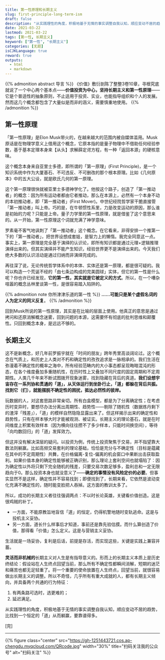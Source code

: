 ```yaml
---
title: 第一性原理和长期主义
slug: first-principle-long-term-ism
draft: false
description: "从实践理性的角度，积极地基于无情的事实调整自我认知，顺应变动不居的趋势，比找到一个恒定的「道」从而躺赢，要靠谱得多。"
date: 2021-03-22
lastmod: 2021-03-22
tags: [第一性, 长期主义]
keyword: ["第一性", "长期主义"]
categories: [无题]
isCJKLanguage: true
reward: true
outputs:
  - html
  - markdown
---
```


{{% admonition abstract 导言 %}}
《价值》敷衍剖陈了整整3卷10章，寻根究底就说了一个中心两个基本点——**价值投资为中心，坚持长期主义和第一性原理**——它是个普适性的抽象原则，不止适用于投资、实业，也能指导组织和个人的发展。然而这几个概念都包含了大量似是而非的涵义，需要慎重地使用。
{{% /admonition %}}

<!--more-->

## 第一性原理

「第一性原理」是Elon Musk带火的，在越来越大的范围内被自媒体滥用。Musk原话是在物理学意义上借用这个概念，它原本指的是量子物理中不借助任何经验参数，基于基本定理本身来【从头】求解薛定谔方程，有一种「返回本源」的硬核意味。

这个概念本身来自亚里士多德，即所谓的「第一原理」(First Principle)，是一个知识系统中作为大厦基石、不可违反、不可删改的那个根本原理。比如《几何原本》中的五大公设，就是欧氏几何的第一原理。

这个第一原理很快就被亚里士多德神学化了。他按这个路子，创造了「第一推动者」的概念：因为所有运动者都由它者推动，那么在本源上，必然有一个本身不动的本初推动者，即「第一推动者」(First Mover)。中世纪经院哲学家干脆直接管「第一推动者」叫上帝。巧的是，在牛顿惯性系里，力是改变运动的原因，那么谁是初始的力呢？只能是上帝。量子力学里的第一性原理，就是借鉴了这个意思来的。从一开始，第一性原理这个词就充满了神学意味。

罗素毫不客气地讽刺了「第一推动者」这个概念。在它看来，非得安排一个推第一下的「第一推动者」，把世界设想成套娃，是智力上的懒惰。我完全同意这一点。事实上，第一原理是完全基于演绎的认识论，即所有知识都是通过元理+逻辑推理演绎出来的。但其实演绎并不能产生知识，经验世界更不是演绎出来的。今天我们绝大多数的认识活动是通过归纳而非演绎完成的。

再往深了说，无论传统哲学体系中的本体、实体还是第一原理，都是很可疑的。我可以构造一个荒诞不经的「由七条边构成的完美圆球」实体，但它的第一性是什么呢？你也许已经发现，**它的第一性，其实就是它被定义的方式**。所以，在一个嘈杂喧嚣的概念丛林里谈第一性，是很容易踏入陷阱的。

{{% admonition note 你所津津乐道的第一性 %}}
**……可能只是某个虚假名词的人为定义的同义反复**。
{{% /admonition %}}

回到Musk所说的第一性原理，其实是在比喻的层面上使用。他真正的意思是通过拷问和还原消解概念迷雾，回到问题的本源，这需要怀有彻底的批判思维和颠覆性。只回到概念本身，是远远不够的。

## 长期主义

这不是新概念，好几年前罗振宇就在「时间的朋友」跨年秀里高谈阔论过。这个概念在气质上，和历史上人类对不朽和确定性的孜孜追求是一脉相承的。我们生活在弥漫着不确定性的概率之海中，所有经验范畴内的大小事态都呈现晦暗混沌的形态，在各个维度叠加多重随机性，在历时性上又叠加不同尺度的固定周期和不定周期性。人类几千年来不断试图拨开现象迷雾，找到隐藏在背后的真道。**我们设想宇宙存在一系列协和贯通的「道」，从天体运行到坐卧行止，「道」都躲在背后共振。找到它（们），就能摆脱不确定性的困扰，抵达必然性的彼岸。**

玩数据的人，对这套思路非常亲切。所有白盒模型，都是为了分离确定性；在考虑历时变异时，要想尽办法分离出周期性、趋势性——剔除了随机性（数据炼丹剩下的渣滓「残差」），「道」的模样自然隐隐显露出来了。但这样揭示出来的确定性和趋势性，只有在样本够大时才能被观测、被证实。长期主义的理论基石，就是在时间维度上积累有效样本（因为横向往往攒不了多少样本，只能时间换空间），等待「向均数回归」的「道」发挥效力。

但这并没有解决深层的疑问。以投资为例，传统上投资聚焦于交易，并不指望靠大数法则躺赢。比如高频交易套利的理论基础，恰恰是充分与不确定性（目标是蕴藏在其中的不定周期性）共舞，在价格偏离-复位-偏离的机会窗口中果断出击获取盈利。如果价值本身的确定性能够被正确识别，那么理论上套利空间也就塌陷了：因为确定性以外将只剩下完全随机的残差，只要交易次数足够多，盈利总和一定无限趋向于0。那么投资本身也就没意义了——**确定的事情没有风险定价的必要**。但事实显然不是这样，确定性并不容易找到；即便找到了，长期来看，它依然是波动变化充满不确定性的，随时能变脸把人吞掉。这方面的教训太多了。

所以，成功的长期主义者往往强调两点：不以时长论英雄，关键看价值创造。这是很鸡贼的补丁。

- 一方面，不能原教旨地盲信「道」的恒定，仍得机警地随时变轨逃命。这是与投机主义妥协。
- 另一方面，道长什么样事后才知道，事前还是靠先验估摸。而什么算创造了价值，那得看「价值」怎么定义。这是与营销主义妥协。

生活就是一场妥协，复利是后话，前提是存活，而实现这些，关键是实践上兼容并蓄。

**灵活而非机械的**长期主义对人生是有指导意义的。形而上的长期主义本质上是历史终结论：假设站在人生终点回望当前，那么所有不确定性都瞬间消解，短期的迷茫和痛苦也都无足轻重了。将一个重要的使命放置在人生终点，回望当前，就很容易做出长期主义的调整。所以不奇怪，几乎所有有重大成就的人，都有长期主义倾向，并具备两个共通的行为特征：

1. 有两条路可选时，选更难的；
2. 延迟满足。

从实践理性的角度，积极地基于无情的事实调整自我认知，顺应变动不居的趋势，比找到一个恒定的「道」从而躺赢，要靠谱得多。

[完]

---

<!-- {% raw %} -->
{{% figure class="center" src="https://gh-1251443721.cos.ap-chengdu.myqcloud.com/QRcode.jpg" width="30%" title="扫码关注我的公众号" alt="扫码关注" %}}
<!-- {% endraw %} -->